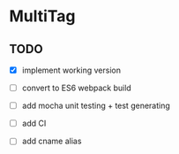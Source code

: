 # MultiTag

## TODO

- [x] implement working version
- [ ] convert to ES6 webpack build
- [ ] add mocha unit testing + test generating
- [ ] add CI
- [ ] add cname alias


